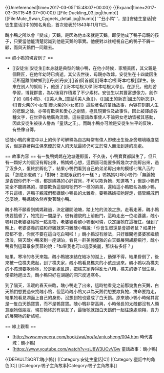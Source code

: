 {{Unreferenced|time=2017-03-05T15:48:07+00:00}}
{{Expand|time=2017-03-05T15:48:07+00:00}}
[[File:Duckling_03.jpg|thumb]]
[[File:Mute_Swan_Cygnets_detail.jpg|thumb]]
'''丑小鸭'''，是[[安徒生童话|安徒生童话]]中的知名角色，首次發表於1843年11月11日。

醜小鴨之所以會「變成」天鵝，是因為他本來就是天鵝。即便他成了鴨子母親的孩子，只要當他能清楚認識到他是天鵝的事實。他便對以往輕視自己的鴨子不屑一顧，而與天鵝們一同離去。

== 醜小鴨的現實例子 ==
* [[安徒生|安徒生]]本身就是典型的醜小鴨，在他小時候，家境貧困，其父親是個鞋匠，在他年幼時已病逝。其父去世後，母親亦改嫁。安徒生在十四歲因生活所逼離開故鄉到[[丹麥|丹麥]][[首都|首都]][[哥本哈根|哥本哈根]]謀生。後來在別人的幫助下，他進了[[哥本哈根大學|哥本哈根大學]]。在那兒，他刻苦學習，博覽群書，為以後寫作積累了不少素材。安徒生以其豐富想像力，創作了如《醜小鴨》、《[[美人魚_(童話)|美人魚]]》、《[[國王的新衣|國王的新衣]]》、《[[賣火柴的小女孩|賣火柴的小女孩]]》這些著名的童話故事，內容在刻劃人生的悲酸之餘，亦帶有歡笑和愛心之劇情，極具現實性及故事性，因此被譯成各種文字，在世界各地廣為流傳。這些童話故事使人不論男女老幼皆被其感動，因此安徒生被後人譽為「童話之王」。而醜小鴨亦可說是安徒生生平的反映，有些像自傳。

從醜小鴨的寓意中以上的例子可解釋為自古時常有偉人即使出生後身旁環境極度惡劣，但是靠著與生俱來優於常人的天賦最終仍可立於常人無法到達的高處。

== 故事內容 ==
有一隻鴨媽媽在池塘邊孵蛋，不久後，小鴨寶寶都誕生了，但只有一顆好大的蛋沒有孵出來，鴨媽媽心想，這顆蛋可能要多孵幾次才能孵出來，過了沒多久，蛋終於孵化了，結果小鴨們看到自己的弟弟孵出來的模樣七嘴八舌的說:「怎麼那麼醜？」「對呀！怎麼跟我們不一樣？」鴨媽媽叮嚀小鴨們:「無論牠是否跟你們不一樣，都是媽媽的心肝寶貝，不可以欺負牠，知道嗎？」但是小鴨們完全不聽媽媽的，硬要欺負這個和牠們不一樣的弟弟，還給這小鴨取名為醜小鴨，不只這樣，連鴨子親戚們都嫌醜小鴨長的太難看，要鴨媽媽把牠趕走，儘管親戚們怎麼說，鴨媽媽依然疼愛著醜小鴨。

醜小鴨不願看到媽媽難過，決定離開池塘，踏上牠的流浪之旅。走著走著，醜小鴨快要餓昏了，牠找到一間屋子，很有禮貌的上前敲門，這時走出一位老婆婆，醜小鴨拜託老婆婆給牠一點食物，老婆婆看醜小鴨很可憐，決定讓牠在這裡住，但到了晚上，老婆婆養的貓和母雞就來刁難醜小鴨說:「你會生蛋還是會抓老鼠？如果什麼都不會，你就不要在這白吃白喝啦！」醜小鴨沒有辦法，只好離開老婆婆家繼續流浪，隔天醜小鴨來到一座湖泊，看見一群美麗優雅的白天鵝展開翅膀飛行，醜小鴨看到這幕景象羨慕的說：「如果我也可以這麼美麗，那該有多好？」

結果，寒冷的冬天來臨，醜小鴨被凍結在結冰的湖上，動彈不得，結果昏倒了，後來被一位樵夫救起，到了樵夫家，醜小鴨看見樵夫的小孩走過來，醜小鴨以為樵夫的小孩想要欺負牠，於是到處亂跑，把樵夫家弄得亂七八糟，樵夫的妻子很生氣，便把牠趕出去，醜小鴨只好在湖邊的洞穴度過寒冬。

到了隔天，溫暖的春天來臨，醜小鴨走了出來，這時牠看見之前那幾隻白天鵝，白天鵝們想要過來找醜小鴨，但這時醜小鴨又以為天鵝們想要欺負牠，拼命要跑走，結果牠看見湖面上自己的身影，沒想到牠也變成了白天鵝。原來醜小鴨小時候其實是一隻白天鵝寶寶，而不是鴨寶寶。醜小鴨非常高興，小時候長的太醜都沒有人願意跟牠做朋友，現在牠終於有朋友了，最後牠就跟白天鵝們一起往遠處飛翔，賣力的展開牠的新旅程。

== 線上觀看 ==
* [http://www.mypcera.com/book/wai/no/fa/antusheng/004.htm 時代書城：醜小鴨]
* [https://www.youtube.com/watch?v=sU8W3UCvVGw 童話故事：醜小鴨]

{{DEFAULTSORT:醜小鴨}}
[[Category:安徒生童話|C]]
[[Category:童話中的角色|C]]
[[Category:鴨子主角故事|Category:鴨子主角故事]]